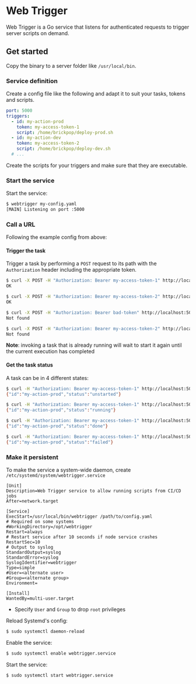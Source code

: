 # Web Trigger

Web Trigger is a Go service that listens for authenticated requests to trigger server scripts on demand.

## Get started

Copy the binary to a server folder like `/usr/local/bin`.

### Service definition

Create a config file like the following and adapt it to suit your tasks, tokens and scripts.

```yaml
port: 5000
triggers:
  - id: my-action-prod
    token: my-access-token-1
    script: /home/brickpop/deploy-prod.sh
  - id: my-action-dev
    token: my-access-token-2
    script: /home/brickpop/deploy-dev.sh
  # ...
```

Create the scripts for your triggers and make sure that they are executable.

### Start the service

Start the service:

```sh
$ webtrigger my-config.yaml
[MAIN] Listening on port :5000
```

### Call a URL

Following the example config from above:

#### Trigger the task

Trigger a task by performing a `POST` request to its path with the `Authorization` header including the appropriate token.

```sh
$ curl -X POST -H "Authorization: Bearer my-access-token-1" http://localhost:5000/my-action-prod
OK
```

```sh
$ curl -X POST -H "Authorization: Bearer my-access-token-2" http://localhost:5000/my-action-dev
OK
```

```sh
$ curl -X POST -H "Authorization: Bearer bad-token" http://localhost:5000/my-action-dev
Not found
```

```sh
$ curl -X POST -H "Authorization: Bearer my-access-token-2" http://localhost:5000/does-not-exist
Not found
```

**Note**: invoking a task that is already running will wait to start it again until the current execution has completed

#### Get the task status

A task can be in 4 different states:

```sh
$ curl -H "Authorization: Bearer my-access-token-1" http://localhost:5000/my-action-prod
{"id":"my-action-prod","status":"unstarted"}
```

```sh
$ curl -H "Authorization: Bearer my-access-token-1" http://localhost:5000/my-action-prod
{"id":"my-action-prod","status":"running"}
```

```sh
$ curl -H "Authorization: Bearer my-access-token-1" http://localhost:5000/my-action-prod
{"id":"my-action-prod","status":"done"}
```

```sh
$ curl -H "Authorization: Bearer my-access-token-1" http://localhost:5000/my-action-prod
{"id":"my-action-prod","status":"failed"}
```

### Make it persistent

To make the service a system-wide daemon, create `/etc/systemd/system/webtrigger.service`

```
[Unit]
Description=Web Trigger service to allow running scripts from CI/CD jobs
After=network.target

[Service]
ExecStart=/usr/local/bin/webtrigger /path/to/config.yaml
# Required on some systems
#WorkingDirectory=/opt/webtrigger
Restart=always
# Restart service after 10 seconds if node service crashes
RestartSec=10
# Output to syslog
StandardOutput=syslog
StandardError=syslog
SyslogIdentifier=webtrigger
Type=simple
#User=<alternate user>
#Group=<alternate group>
Environment=

[Install]
WantedBy=multi-user.target
```

- Specify `User` and `Group` to drop `root` privileges

Reload Systemd's config:

```sh
$ sudo systemctl daemon-reload
```

Enable the service:

```sh
$ sudo systemctl enable webtrigger.service
```

Start the service:

```sh
$ sudo systemctl start webtrigger.service
```
<!--
### TLS encryption

On a typical scenario you will want your access tokens to travel encrypted.

If you are running a reverse proxy like Nginx, you can forward incoming HTTPS requests to webtrigger on a local port. But if Nginx itself is running within a Docker container, you might have issues forwarding requests back to webtrigger on the host system.

For such scenarios, you can enable TLS encryption right on webtrigger itself.

Then, pass the `TLS_CERT` and `TLS_KEY` environment variables. 

```sh
$ PORT=1234 TLS_CERT=/path/to/server.cert TLS_KEY=/path/to/server.key node .
Using ./triggers.yaml as the config file
Listening on https://0.0.0.0:1234
```

You can also pass `TLS_CHAIN` to specify the certificate chain of your CA.

```sh
$ PORT=1234 TLS_CERT=/path/to/server.pem TLS_KEY=/path/to/server.pem TLS_CHAIN=/path/to/chain.pem node .
Using ./triggers.yaml as the config file
Listening on https://0.0.0.0:1234
```

#### Self signed

Self signed certificates can also be used:

```sh
$ openssl req -nodes -new -x509 -keyout server.key -out server.cert
# enter any dummy data

$ chmod 400 server.key server.cert
```

Just tell `curl` to ignore the certificate credentials and you are good to go:

```sh
$ curl --insecure -H "Authorization: Bearer my-access-token-1" -X POST https://my-host:5000/my-action-prod
OK
```

-->
